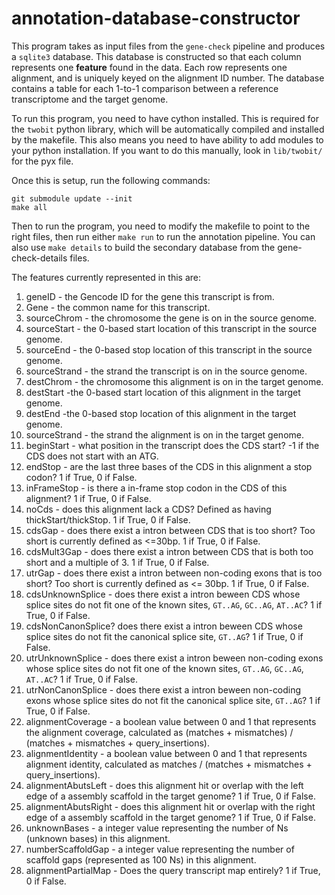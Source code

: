 # annotation-database-constructor

This program takes as input files from the `gene-check` pipeline and produces a `sqlite3` database. This database is constructed so that each column represents one **feature** found in the data. Each row represents one alignment, and is uniquely keyed on the alignment ID number. The database contains a table for each 1-to-1 comparison between a reference transcriptome and the target genome.

To run this program, you need to have cython installed. This is required for the `twobit` python library, which will be automatically compiled and installed by the makefile. This also means you need to have ability to add modules to your python installation. If you want to do this manually, look in `lib/twobit/` for the pyx file.

Once this is setup, run the following commands:

```
git submodule update --init
make all
```

Then to run the program, you need to modify the makefile to point to the right files, then run either `make run` to run the annotation pipeline. You can also use `make details` to build the secondary database from the gene-check-details files.

The features currently represented in this are:

1. geneID - the Gencode ID for the gene this transcript is from.
2. Gene - the common name for this transcript.
3. sourceChrom - the chromosome the gene is on in the source genome.
4. sourceStart - the 0-based start location of this transcript in the source genome.
5. sourceEnd - the 0-based stop location of this transcript in the source genome.
6. sourceStrand - the strand the transcript is on in the source genome.
7. destChrom - the chromosome this alignment is on in the target genome.
8. destStart -the 0-based start location of this alignment in the target genome.
9. destEnd -the 0-based stop location of this alignment in the target genome.
10. sourceStrand - the strand the alignment is on in the target genome.
11. beginStart - what position in the transcript does the CDS start? -1 if the CDS does not start with an ATG.
12. endStop - are the last three bases of the CDS in this alignment a stop codon? 1 if True, 0 if False.
13. inFrameStop - is there a in-frame stop codon in the CDS of this alignment? 1 if True, 0 if False.
14. noCds - does this alignment lack a CDS? Defined as having thickStart/thickStop. 1 if True, 0 if False.
15. cdsGap - does there exist a intron between CDS that is too short? Too short is currently defined as <=30bp. 1 if True, 0 if False.
16. cdsMult3Gap - does there exist a intron between CDS that is both too short and a multiple of 3. 1 if True, 0 if False.
17. utrGap - does there exist a intron between non-coding exons that is too short? Too short is currently defined as <= 30bp. 1 if True, 0 if False.
18. cdsUnknownSplice - does there exist a intron beween CDS whose splice sites do not fit one of the known sites, `GT..AG`, `GC..AG`, `AT..AC`? 1 if True, 0 if False.
19. cdsNonCanonSplice?  does there exist a intron beween CDS whose splice sites do not fit the canonical splice site, `GT..AG`? 1 if True, 0 if False.
20. utrUnknownSplice - does there exist a intron beween non-coding exons whose splice sites do not fit one of the known sites, `GT..AG`, `GC..AG`, `AT..AC`? 1 if True, 0 if False.
21. utrNonCanonSplice - does there exist a intron beween non-coding exons whose splice sites do not fit the canonical splice site, `GT..AG`? 1 if True, 0 if False.
22. alignmentCoverage - a boolean value between 0 and 1 that represents the alignment coverage, calculated as (matches + mismatches) / (matches + mismatches + query_insertions). 
23. alignmentIdentity - a boolean value between 0 and 1 that represents alignment identity, calculated as matches / (matches + mismatches + query_insertions).
24. alignmentAbutsLeft - does this alignment hit or overlap with the left edge of a assembly scaffold in the target genome? 1 if True, 0 if False.
25. alignmentAbutsRight - does this alignment hit or overlap with the right edge of a assembly scaffold in the target genome? 1 if True, 0 if False.
26. unknownBases - a integer value representing the number of Ns (unknown bases) in this alignment.
27. numberScaffoldGap - a integer value representing the number of scaffold gaps (represented as 100 Ns) in this alignment.
28. alignmentPartialMap - Does the query transcript map entirely? 1 if True, 0 if False.
